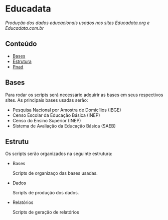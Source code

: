 Educadata
========

_Produção dos dados educacionais usados nos sites Educadata.org e Educadata.com.br_

## Conteúdo

- [Bases](#bases)
- [Estrutura](#estrutura)
- [Pnad](#pnad)

## Bases

Para rodar os scripts será necessário adquirir as bases em seus respectivos sites. As principais bases usadas serão:

- Pesquisa Nacional por Amostra de Domicílios (IBGE)
- Censo Escolar da Educação Básica (INEP)
- Censo do Ensino Superior (INEP)
- Sistema de Avaliação da Educação Básica (SAEB)

## Estrutu

  Os scripts serão organizados na seguinte estrutura:

- Bases

  Scripts de organizaço das bases usadas.

- Dados

  Scripts de produção dos dados.

- Relatórios

  Scripts de geração de relatórios

